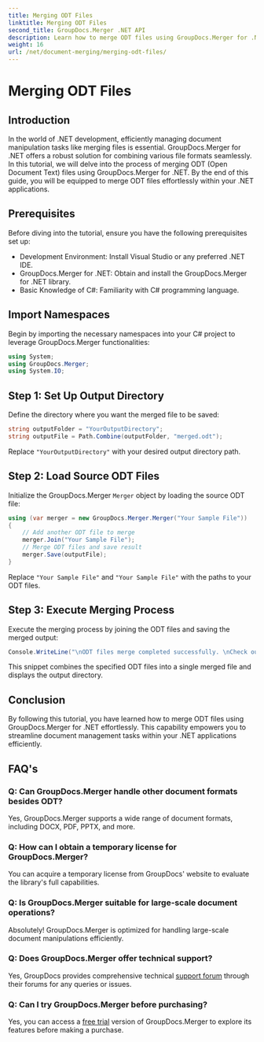 ```yaml
---
title: Merging ODT Files
linktitle: Merging ODT Files
second_title: GroupDocs.Merger .NET API
description: Learn how to merge ODT files using GroupDocs.Merger for .NET effortlessly. Enhance your document management capabilities with this powerful library.
weight: 16
url: /net/document-merging/merging-odt-files/
---
```


# Merging ODT Files

## Introduction
In the world of .NET development, efficiently managing document manipulation tasks like merging files is essential. GroupDocs.Merger for .NET offers a robust solution for combining various file formats seamlessly. In this tutorial, we will delve into the process of merging ODT (Open Document Text) files using GroupDocs.Merger for .NET. By the end of this guide, you will be equipped to merge ODT files effortlessly within your .NET applications.
## Prerequisites
Before diving into the tutorial, ensure you have the following prerequisites set up:
- Development Environment: Install Visual Studio or any preferred .NET IDE.
- GroupDocs.Merger for .NET: Obtain and install the GroupDocs.Merger for .NET library.
- Basic Knowledge of C#: Familiarity with C# programming language.

## Import Namespaces
Begin by importing the necessary namespaces into your C# project to leverage GroupDocs.Merger functionalities:
```csharp
using System; 
using GroupDocs.Merger;
using System.IO;
```
## Step 1: Set Up Output Directory
Define the directory where you want the merged file to be saved:
```csharp
string outputFolder = "YourOutputDirectory";
string outputFile = Path.Combine(outputFolder, "merged.odt");
```
Replace `"YourOutputDirectory"` with your desired output directory path.
## Step 2: Load Source ODT Files
Initialize the GroupDocs.Merger `Merger` object by loading the source ODT file:
```csharp
using (var merger = new GroupDocs.Merger.Merger("Your Sample File"))
{
    // Add another ODT file to merge
    merger.Join("Your Sample File");
    // Merge ODT files and save result
    merger.Save(outputFile);
}
```
Replace `"Your Sample File"` and `"Your Sample File"` with the paths to your ODT files.
## Step 3: Execute Merging Process
Execute the merging process by joining the ODT files and saving the merged output:
```csharp
Console.WriteLine("\nODT files merge completed successfully. \nCheck output in {0}", outputFolder);
```
This snippet combines the specified ODT files into a single merged file and displays the output directory.

## Conclusion
By following this tutorial, you have learned how to merge ODT files using GroupDocs.Merger for .NET effortlessly. This capability empowers you to streamline document management tasks within your .NET applications efficiently.

## FAQ's
### Q: Can GroupDocs.Merger handle other document formats besides ODT?
Yes, GroupDocs.Merger supports a wide range of document formats, including DOCX, PDF, PPTX, and more.
### Q: How can I obtain a temporary license for GroupDocs.Merger?
You can acquire a temporary license from GroupDocs' website to evaluate the library's full capabilities.
### Q: Is GroupDocs.Merger suitable for large-scale document operations?
Absolutely! GroupDocs.Merger is optimized for handling large-scale document manipulations efficiently.
### Q: Does GroupDocs.Merger offer technical support?
Yes, GroupDocs provides comprehensive technical [support forum](https://forum.groupdocs.com/c/merger/32) through their forums for any queries or issues.
### Q: Can I try GroupDocs.Merger before purchasing?
Yes, you can access a [free trial](https://releases.groupdocs.com/) version of GroupDocs.Merger to explore its features before making a purchase.
